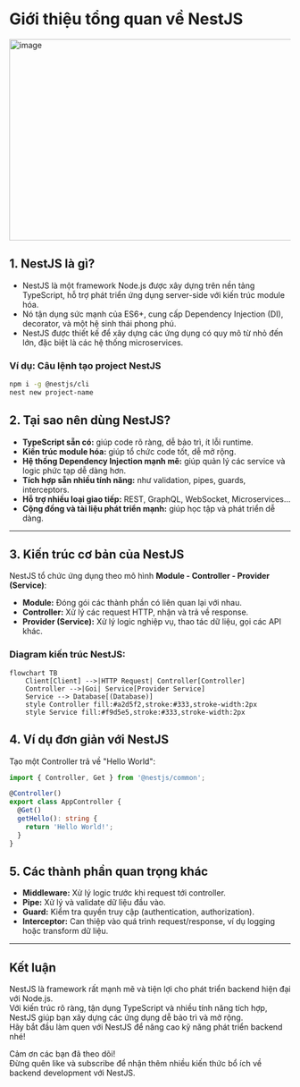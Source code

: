 # Giới thiệu tổng quan về NestJS

<img width="740" height="360" alt="image" src="https://github.com/user-attachments/assets/ab94d0ac-4926-4c76-b1b4-9002afe920b9" />

## 1. NestJS là gì?

- NestJS là một framework Node.js được xây dựng trên nền tảng TypeScript, hỗ trợ phát triển ứng dụng server-side với kiến trúc module hóa.  
- Nó tận dụng sức mạnh của ES6+, cung cấp Dependency Injection (DI), decorator, và một hệ sinh thái phong phú.  
- NestJS được thiết kế để xây dựng các ứng dụng có quy mô từ nhỏ đến lớn, đặc biệt là các hệ thống microservices.

### Ví dụ: Câu lệnh tạo project NestJS

```bash
npm i -g @nestjs/cli
nest new project-name
```

## 2. Tại sao nên dùng NestJS?

- **TypeScript sẵn có:** giúp code rõ ràng, dễ bảo trì, ít lỗi runtime.  
- **Kiến trúc module hóa:** giúp tổ chức code tốt, dễ mở rộng.  
- **Hệ thống Dependency Injection mạnh mẽ:** giúp quản lý các service và logic phức tạp dễ dàng hơn.  
- **Tích hợp sẵn nhiều tính năng:** như validation, pipes, guards, interceptors.  
- **Hỗ trợ nhiều loại giao tiếp:** REST, GraphQL, WebSocket, Microservices…  
- **Cộng đồng và tài liệu phát triển mạnh:** giúp học tập và phát triển dễ dàng.

---

## 3. Kiến trúc cơ bản của NestJS

NestJS tổ chức ứng dụng theo mô hình **Module - Controller - Provider (Service)**:

- **Module:** Đóng gói các thành phần có liên quan lại với nhau.  
- **Controller:** Xử lý các request HTTP, nhận và trả về response.  
- **Provider (Service):** Xử lý logic nghiệp vụ, thao tác dữ liệu, gọi các API khác.

### Diagram kiến trúc NestJS:

```mermaid
flowchart TB
    Client[Client] -->|HTTP Request| Controller[Controller]
    Controller -->|Goi| Service[Provider Service]
    Service --> Database[(Database)]
    style Controller fill:#a2d5f2,stroke:#333,stroke-width:2px
    style Service fill:#f9d5e5,stroke:#333,stroke-width:2px

```

## 4. Ví dụ đơn giản với NestJS

Tạo một Controller trả về "Hello World":

```typescript
import { Controller, Get } from '@nestjs/common';

@Controller()
export class AppController {
  @Get()
  getHello(): string {
    return 'Hello World!';
  }
}
```
## 5. Các thành phần quan trọng khác

- **Middleware:** Xử lý logic trước khi request tới controller.  
- **Pipe:** Xử lý và validate dữ liệu đầu vào.  
- **Guard:** Kiểm tra quyền truy cập (authentication, authorization).  
- **Interceptor:** Can thiệp vào quá trình request/response, ví dụ logging hoặc transform dữ liệu.

---

## Kết luận

NestJS là framework rất mạnh mẽ và tiện lợi cho phát triển backend hiện đại với Node.js.  
Với kiến trúc rõ ràng, tận dụng TypeScript và nhiều tính năng tích hợp, NestJS giúp bạn xây dựng các ứng dụng dễ bảo trì và mở rộng.  
Hãy bắt đầu làm quen với NestJS để nâng cao kỹ năng phát triển backend nhé!  

Cảm ơn các bạn đã theo dõi!  
Đừng quên like và subscribe để nhận thêm nhiều kiến thức bổ ích về backend development với NestJS.

